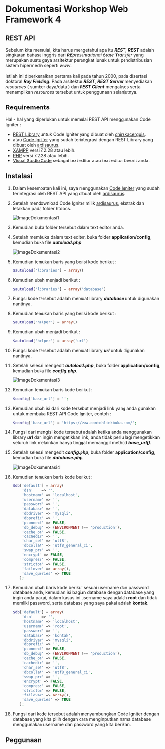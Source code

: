 # Dokumentasi Workshop Web Framework 4

## REST API
   Sebelum kita memulai, kita harus mengetahui apa itu **_REST_**, **_REST_** adalah singkatan bahasa inggris dari _**RE**presentational **S**tate **T**ransfer_ yang merupakan suatu gaya arsitektur perangkat lunak untuk pendistribusian sistem hipermedia seperti _www_.
   <br><br>
   Istilah ini diperkenalkan pertama kali pada tahun 2000, pada disertasi doktoral **_Roy Fielding_**. Pada arsitektur **_REST_**, **_REST Server_** menyediakan _resources_ ( sumber daya/data ) dan **_REST Client_** mengakses serta menampilkan _resources_ tersebut untuk penggunaan selanjutnya.

## Requirements
   Hal - hal yang diperlukan untuk memulai REST API menggunakan Code Igniter :
   
   - [REST Library](https://github.com/chriskacerguis/codeigniter-restserver) untuk Code Igniter yang dibuat oleh [chirskacerguis](https://github.com/chriskacerguis/).
   - atau [Code Igniter](https://github.com/ardisaurus/ci-restserver) yang sudah terintegrasi dengan REST Library yang dibuat oleh [ardisaurus](https://github.com/ardisaurus/).
   - [XAMPP](https://www.apachefriends.org/download.html) versi 7.2.28 atau lebih.
   - [PHP](https://www.php.net/) versi 7.2.28 atau lebih.
   - [Visual Studio Code](https://code.visualstudio.com/) sebagai text editor atau text editor favorit anda.
   
## Instalasi
   
   1. Dalam kesempatan kali ini, saya menggunakan [Code Igniter](https://github.com/ardisaurus/ci-restserver) yang sudah terintegrasi oleh REST API yang dibuat oleh [ardisaurus](https://github.com/ardisaurus/ci-restserver).
   
   2. Setelah mendownload Code Igniter milik [ardisaurus](https://github.com/ardisaurus/ci-restserver), ekstrak dan letakkan pada folder htdocs.
      
      ![ImageDokumentasi1]()
      
   3. Kemudian buka folder tersebut dalam text editor anda.
   
   4. Setelah membuka dalam text editor, buka folder **application/config**, kemudian buka file **_autoload.php_**.
      
      ![ImageDokumentasi2]()
      
   5. Kemudian temukan baris yang berisi kode berikut :
      ```php
      $autoload['libraries'] = array()
      ```
   6. Kemudian ubah menjadi berikut :
      ```php
      $autoload['libraries'] = array('database')
      ```
   7. Fungsi kode tersebut adalah memuat library **_database_** untuk digunakan nantinya.
   
   8. Kemudian temukan baris yang berisi kode berikut :
      ```php
      $autoload['helper'] = array()
      ```
   9. Kemudian ubah menjadi berikut :
      ```php
      $autoload['helper'] = array('url')
      ```
   10. Fungsi kode tersebut adalah memuat library **_url_** untuk digunakan nantinya.
   
   11. Setelah selesai mengedit **_autoload.php_**, buka folder **application/config**, kemudian buka file **_config.php_**.
       
       ![ImageDokumentasi3]()
       
   12. Kemudian temukan baris kode berikut :
       ```php
       $config['base_url'] = '';
       ```
   13. Kemudian ubah isi dari kode tersebut menjadi link yang anda gunakan untuk membuka REST API Code Igniter, contoh :
       ```php
       $config['base_url'] = 'https://www.contohlinkbuka.com/';
       ```
   14. Fungsi dari mengisi kode tersebut adalah ketika anda menggunakan library **_url_** dan ingin mengetikkan link, anda tidak perlu lagi mengetikkan seluruh link melainkan hanya tinggal memanggil method **_base_url()_**.
   
   15. Setelah selesai mengedit **_config.php_**, buka folder **application/config**, kemudian buka file **_database.php_**.
       
       ![ImageDokumentasi4]()
       
   16. Kemudian temukan baris kode berikut :
       ```php
       $db['default'] = array(
           'dsn'	=> '',
           'hostname' => 'localhost',
           'username' => '',
           'password' => '',
           'database' => '',
           'dbdriver' => 'mysqli',
           'dbprefix' => '',
           'pconnect' => FALSE,
           'db_debug' => (ENVIRONMENT !== 'production'),
           'cache_on' => FALSE,
           'cachedir' => '',
           'char_set' => 'utf8',
           'dbcollat' => 'utf8_general_ci',
           'swap_pre' => '',
           'encrypt' => FALSE,
           'compress' => FALSE,
           'stricton' => FALSE,
           'failover' => array(),
           'save_queries' => TRUE
          );
       ```
   17. Kemudian ubah baris kode berikut sesuai username dan password database anda, kemudian isi bagian database dengan database yang ingin anda pakai, dalam kasus ini username saya adalah **root** dan tidak memliki password, serta database yang saya pakai adalah **kontak**.
       ```php
       $db['default'] = array(
           'dsn'	=> '',
           'hostname' => 'localhost',
           'username' => 'root',
           'password' => '',
           'database' => 'kontak',
           'dbdriver' => 'mysqli',
           'dbprefix' => '',
           'pconnect' => FALSE,
           'db_debug' => (ENVIRONMENT !== 'production'),
           'cache_on' => FALSE,
           'cachedir' => '',
           'char_set' => 'utf8',
           'dbcollat' => 'utf8_general_ci',
           'swap_pre' => '',
           'encrypt' => FALSE,
           'compress' => FALSE,
           'stricton' => FALSE,
           'failover' => array(),
           'save_queries' => TRUE
          );
       ``` 
  18. Fungsi dari kode tersebut adalah menyambungkan Code Igniter dengan database yang kita pilih dengan cara menginputkan nama database menggunakan username dan password yang kita berikan.
  
## Peggunaan
   
   
